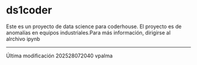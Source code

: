 # ds1coder
Este es un proyecto de data science para coderhouse.
El proyecto es de anomalías en equipos industriales.Para más información, dirigirse al alrchivo ipynb


<hr>
Última modificación 202528072040 vpalma
